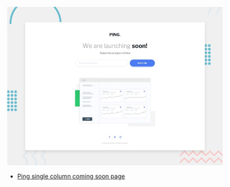 ![Design preview for the Ping coming soon page coding challenge](./design/desktop-preview.jpg)

- [Ping single column coming soon page](https://vercel.com/)